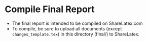 # Compile Final Report
* The final report is intended to be compiled on ShareLatex.com
* To compile, be sure to upload all documents (except <code>changes_template.tex</code>) in this directory (final/) to ShareLatex.
